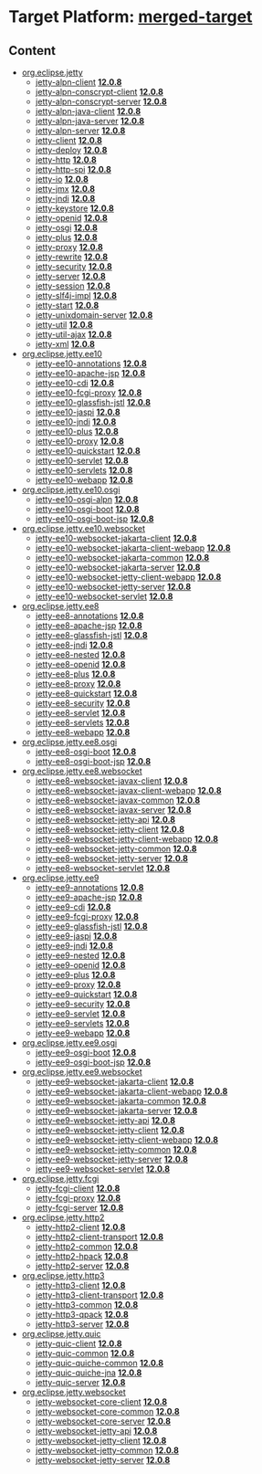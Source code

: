# Target Platform: [merged-target](https://github.com/eclipse-orbit/orbit-simrel/blob/main/maven-jetty/tp/MavenJetty.target)

## Content
 - [org.eclipse.jetty](https://repo1.maven.org/maven2/org/eclipse/jetty/)
    - [jetty-alpn-client](https://repo1.maven.org/maven2/org/eclipse/jetty/jetty-alpn-client/) **[12.0.8](https://repo1.maven.org/maven2/org/eclipse/jetty/jetty-alpn-client/12.0.8)**
    - [jetty-alpn-conscrypt-client](https://repo1.maven.org/maven2/org/eclipse/jetty/jetty-alpn-conscrypt-client/) **[12.0.8](https://repo1.maven.org/maven2/org/eclipse/jetty/jetty-alpn-conscrypt-client/12.0.8)**
    - [jetty-alpn-conscrypt-server](https://repo1.maven.org/maven2/org/eclipse/jetty/jetty-alpn-conscrypt-server/) **[12.0.8](https://repo1.maven.org/maven2/org/eclipse/jetty/jetty-alpn-conscrypt-server/12.0.8)**
    - [jetty-alpn-java-client](https://repo1.maven.org/maven2/org/eclipse/jetty/jetty-alpn-java-client/) **[12.0.8](https://repo1.maven.org/maven2/org/eclipse/jetty/jetty-alpn-java-client/12.0.8)**
    - [jetty-alpn-java-server](https://repo1.maven.org/maven2/org/eclipse/jetty/jetty-alpn-java-server/) **[12.0.8](https://repo1.maven.org/maven2/org/eclipse/jetty/jetty-alpn-java-server/12.0.8)**
    - [jetty-alpn-server](https://repo1.maven.org/maven2/org/eclipse/jetty/jetty-alpn-server/) **[12.0.8](https://repo1.maven.org/maven2/org/eclipse/jetty/jetty-alpn-server/12.0.8)**
    - [jetty-client](https://repo1.maven.org/maven2/org/eclipse/jetty/jetty-client/) **[12.0.8](https://repo1.maven.org/maven2/org/eclipse/jetty/jetty-client/12.0.8)**
    - [jetty-deploy](https://repo1.maven.org/maven2/org/eclipse/jetty/jetty-deploy/) **[12.0.8](https://repo1.maven.org/maven2/org/eclipse/jetty/jetty-deploy/12.0.8)**
    - [jetty-http](https://repo1.maven.org/maven2/org/eclipse/jetty/jetty-http/) **[12.0.8](https://repo1.maven.org/maven2/org/eclipse/jetty/jetty-http/12.0.8)**
    - [jetty-http-spi](https://repo1.maven.org/maven2/org/eclipse/jetty/jetty-http-spi/) **[12.0.8](https://repo1.maven.org/maven2/org/eclipse/jetty/jetty-http-spi/12.0.8)**
    - [jetty-io](https://repo1.maven.org/maven2/org/eclipse/jetty/jetty-io/) **[12.0.8](https://repo1.maven.org/maven2/org/eclipse/jetty/jetty-io/12.0.8)**
    - [jetty-jmx](https://repo1.maven.org/maven2/org/eclipse/jetty/jetty-jmx/) **[12.0.8](https://repo1.maven.org/maven2/org/eclipse/jetty/jetty-jmx/12.0.8)**
    - [jetty-jndi](https://repo1.maven.org/maven2/org/eclipse/jetty/jetty-jndi/) **[12.0.8](https://repo1.maven.org/maven2/org/eclipse/jetty/jetty-jndi/12.0.8)**
    - [jetty-keystore](https://repo1.maven.org/maven2/org/eclipse/jetty/jetty-keystore/) **[12.0.8](https://repo1.maven.org/maven2/org/eclipse/jetty/jetty-keystore/12.0.8)**
    - [jetty-openid](https://repo1.maven.org/maven2/org/eclipse/jetty/jetty-openid/) **[12.0.8](https://repo1.maven.org/maven2/org/eclipse/jetty/jetty-openid/12.0.8)**
    - [jetty-osgi](https://repo1.maven.org/maven2/org/eclipse/jetty/jetty-osgi/) **[12.0.8](https://repo1.maven.org/maven2/org/eclipse/jetty/jetty-osgi/12.0.8)**
    - [jetty-plus](https://repo1.maven.org/maven2/org/eclipse/jetty/jetty-plus/) **[12.0.8](https://repo1.maven.org/maven2/org/eclipse/jetty/jetty-plus/12.0.8)**
    - [jetty-proxy](https://repo1.maven.org/maven2/org/eclipse/jetty/jetty-proxy/) **[12.0.8](https://repo1.maven.org/maven2/org/eclipse/jetty/jetty-proxy/12.0.8)**
    - [jetty-rewrite](https://repo1.maven.org/maven2/org/eclipse/jetty/jetty-rewrite/) **[12.0.8](https://repo1.maven.org/maven2/org/eclipse/jetty/jetty-rewrite/12.0.8)**
    - [jetty-security](https://repo1.maven.org/maven2/org/eclipse/jetty/jetty-security/) **[12.0.8](https://repo1.maven.org/maven2/org/eclipse/jetty/jetty-security/12.0.8)**
    - [jetty-server](https://repo1.maven.org/maven2/org/eclipse/jetty/jetty-server/) **[12.0.8](https://repo1.maven.org/maven2/org/eclipse/jetty/jetty-server/12.0.8)**
    - [jetty-session](https://repo1.maven.org/maven2/org/eclipse/jetty/jetty-session/) **[12.0.8](https://repo1.maven.org/maven2/org/eclipse/jetty/jetty-session/12.0.8)**
    - [jetty-slf4j-impl](https://repo1.maven.org/maven2/org/eclipse/jetty/jetty-slf4j-impl/) **[12.0.8](https://repo1.maven.org/maven2/org/eclipse/jetty/jetty-slf4j-impl/12.0.8)**
    - [jetty-start](https://repo1.maven.org/maven2/org/eclipse/jetty/jetty-start/) **[12.0.8](https://repo1.maven.org/maven2/org/eclipse/jetty/jetty-start/12.0.8)**
    - [jetty-unixdomain-server](https://repo1.maven.org/maven2/org/eclipse/jetty/jetty-unixdomain-server/) **[12.0.8](https://repo1.maven.org/maven2/org/eclipse/jetty/jetty-unixdomain-server/12.0.8)**
    - [jetty-util](https://repo1.maven.org/maven2/org/eclipse/jetty/jetty-util/) **[12.0.8](https://repo1.maven.org/maven2/org/eclipse/jetty/jetty-util/12.0.8)**
    - [jetty-util-ajax](https://repo1.maven.org/maven2/org/eclipse/jetty/jetty-util-ajax/) **[12.0.8](https://repo1.maven.org/maven2/org/eclipse/jetty/jetty-util-ajax/12.0.8)**
    - [jetty-xml](https://repo1.maven.org/maven2/org/eclipse/jetty/jetty-xml/) **[12.0.8](https://repo1.maven.org/maven2/org/eclipse/jetty/jetty-xml/12.0.8)**
 - [org.eclipse.jetty.ee10](https://repo1.maven.org/maven2/org/eclipse/jetty/ee10/)
    - [jetty-ee10-annotations](https://repo1.maven.org/maven2/org/eclipse/jetty/ee10/jetty-ee10-annotations/) **[12.0.8](https://repo1.maven.org/maven2/org/eclipse/jetty/ee10/jetty-ee10-annotations/12.0.8)**
    - [jetty-ee10-apache-jsp](https://repo1.maven.org/maven2/org/eclipse/jetty/ee10/jetty-ee10-apache-jsp/) **[12.0.8](https://repo1.maven.org/maven2/org/eclipse/jetty/ee10/jetty-ee10-apache-jsp/12.0.8)**
    - [jetty-ee10-cdi](https://repo1.maven.org/maven2/org/eclipse/jetty/ee10/jetty-ee10-cdi/) **[12.0.8](https://repo1.maven.org/maven2/org/eclipse/jetty/ee10/jetty-ee10-cdi/12.0.8)**
    - [jetty-ee10-fcgi-proxy](https://repo1.maven.org/maven2/org/eclipse/jetty/ee10/jetty-ee10-fcgi-proxy/) **[12.0.8](https://repo1.maven.org/maven2/org/eclipse/jetty/ee10/jetty-ee10-fcgi-proxy/12.0.8)**
    - [jetty-ee10-glassfish-jstl](https://repo1.maven.org/maven2/org/eclipse/jetty/ee10/jetty-ee10-glassfish-jstl/) **[12.0.8](https://repo1.maven.org/maven2/org/eclipse/jetty/ee10/jetty-ee10-glassfish-jstl/12.0.8)**
    - [jetty-ee10-jaspi](https://repo1.maven.org/maven2/org/eclipse/jetty/ee10/jetty-ee10-jaspi/) **[12.0.8](https://repo1.maven.org/maven2/org/eclipse/jetty/ee10/jetty-ee10-jaspi/12.0.8)**
    - [jetty-ee10-jndi](https://repo1.maven.org/maven2/org/eclipse/jetty/ee10/jetty-ee10-jndi/) **[12.0.8](https://repo1.maven.org/maven2/org/eclipse/jetty/ee10/jetty-ee10-jndi/12.0.8)**
    - [jetty-ee10-plus](https://repo1.maven.org/maven2/org/eclipse/jetty/ee10/jetty-ee10-plus/) **[12.0.8](https://repo1.maven.org/maven2/org/eclipse/jetty/ee10/jetty-ee10-plus/12.0.8)**
    - [jetty-ee10-proxy](https://repo1.maven.org/maven2/org/eclipse/jetty/ee10/jetty-ee10-proxy/) **[12.0.8](https://repo1.maven.org/maven2/org/eclipse/jetty/ee10/jetty-ee10-proxy/12.0.8)**
    - [jetty-ee10-quickstart](https://repo1.maven.org/maven2/org/eclipse/jetty/ee10/jetty-ee10-quickstart/) **[12.0.8](https://repo1.maven.org/maven2/org/eclipse/jetty/ee10/jetty-ee10-quickstart/12.0.8)**
    - [jetty-ee10-servlet](https://repo1.maven.org/maven2/org/eclipse/jetty/ee10/jetty-ee10-servlet/) **[12.0.8](https://repo1.maven.org/maven2/org/eclipse/jetty/ee10/jetty-ee10-servlet/12.0.8)**
    - [jetty-ee10-servlets](https://repo1.maven.org/maven2/org/eclipse/jetty/ee10/jetty-ee10-servlets/) **[12.0.8](https://repo1.maven.org/maven2/org/eclipse/jetty/ee10/jetty-ee10-servlets/12.0.8)**
    - [jetty-ee10-webapp](https://repo1.maven.org/maven2/org/eclipse/jetty/ee10/jetty-ee10-webapp/) **[12.0.8](https://repo1.maven.org/maven2/org/eclipse/jetty/ee10/jetty-ee10-webapp/12.0.8)**
 - [org.eclipse.jetty.ee10.osgi](https://repo1.maven.org/maven2/org/eclipse/jetty/ee10/osgi/)
    - [jetty-ee10-osgi-alpn](https://repo1.maven.org/maven2/org/eclipse/jetty/ee10/osgi/jetty-ee10-osgi-alpn/) **[12.0.8](https://repo1.maven.org/maven2/org/eclipse/jetty/ee10/osgi/jetty-ee10-osgi-alpn/12.0.8)**
    - [jetty-ee10-osgi-boot](https://repo1.maven.org/maven2/org/eclipse/jetty/ee10/osgi/jetty-ee10-osgi-boot/) **[12.0.8](https://repo1.maven.org/maven2/org/eclipse/jetty/ee10/osgi/jetty-ee10-osgi-boot/12.0.8)**
    - [jetty-ee10-osgi-boot-jsp](https://repo1.maven.org/maven2/org/eclipse/jetty/ee10/osgi/jetty-ee10-osgi-boot-jsp/) **[12.0.8](https://repo1.maven.org/maven2/org/eclipse/jetty/ee10/osgi/jetty-ee10-osgi-boot-jsp/12.0.8)**
 - [org.eclipse.jetty.ee10.websocket](https://repo1.maven.org/maven2/org/eclipse/jetty/ee10/websocket/)
    - [jetty-ee10-websocket-jakarta-client](https://repo1.maven.org/maven2/org/eclipse/jetty/ee10/websocket/jetty-ee10-websocket-jakarta-client/) **[12.0.8](https://repo1.maven.org/maven2/org/eclipse/jetty/ee10/websocket/jetty-ee10-websocket-jakarta-client/12.0.8)**
    - [jetty-ee10-websocket-jakarta-client-webapp](https://repo1.maven.org/maven2/org/eclipse/jetty/ee10/websocket/jetty-ee10-websocket-jakarta-client-webapp/) **[12.0.8](https://repo1.maven.org/maven2/org/eclipse/jetty/ee10/websocket/jetty-ee10-websocket-jakarta-client-webapp/12.0.8)**
    - [jetty-ee10-websocket-jakarta-common](https://repo1.maven.org/maven2/org/eclipse/jetty/ee10/websocket/jetty-ee10-websocket-jakarta-common/) **[12.0.8](https://repo1.maven.org/maven2/org/eclipse/jetty/ee10/websocket/jetty-ee10-websocket-jakarta-common/12.0.8)**
    - [jetty-ee10-websocket-jakarta-server](https://repo1.maven.org/maven2/org/eclipse/jetty/ee10/websocket/jetty-ee10-websocket-jakarta-server/) **[12.0.8](https://repo1.maven.org/maven2/org/eclipse/jetty/ee10/websocket/jetty-ee10-websocket-jakarta-server/12.0.8)**
    - [jetty-ee10-websocket-jetty-client-webapp](https://repo1.maven.org/maven2/org/eclipse/jetty/ee10/websocket/jetty-ee10-websocket-jetty-client-webapp/) **[12.0.8](https://repo1.maven.org/maven2/org/eclipse/jetty/ee10/websocket/jetty-ee10-websocket-jetty-client-webapp/12.0.8)**
    - [jetty-ee10-websocket-jetty-server](https://repo1.maven.org/maven2/org/eclipse/jetty/ee10/websocket/jetty-ee10-websocket-jetty-server/) **[12.0.8](https://repo1.maven.org/maven2/org/eclipse/jetty/ee10/websocket/jetty-ee10-websocket-jetty-server/12.0.8)**
    - [jetty-ee10-websocket-servlet](https://repo1.maven.org/maven2/org/eclipse/jetty/ee10/websocket/jetty-ee10-websocket-servlet/) **[12.0.8](https://repo1.maven.org/maven2/org/eclipse/jetty/ee10/websocket/jetty-ee10-websocket-servlet/12.0.8)**
 - [org.eclipse.jetty.ee8](https://repo1.maven.org/maven2/org/eclipse/jetty/ee8/)
    - [jetty-ee8-annotations](https://repo1.maven.org/maven2/org/eclipse/jetty/ee8/jetty-ee8-annotations/) **[12.0.8](https://repo1.maven.org/maven2/org/eclipse/jetty/ee8/jetty-ee8-annotations/12.0.8)**
    - [jetty-ee8-apache-jsp](https://repo1.maven.org/maven2/org/eclipse/jetty/ee8/jetty-ee8-apache-jsp/) **[12.0.8](https://repo1.maven.org/maven2/org/eclipse/jetty/ee8/jetty-ee8-apache-jsp/12.0.8)**
    - [jetty-ee8-glassfish-jstl](https://repo1.maven.org/maven2/org/eclipse/jetty/ee8/jetty-ee8-glassfish-jstl/) **[12.0.8](https://repo1.maven.org/maven2/org/eclipse/jetty/ee8/jetty-ee8-glassfish-jstl/12.0.8)**
    - [jetty-ee8-jndi](https://repo1.maven.org/maven2/org/eclipse/jetty/ee8/jetty-ee8-jndi/) **[12.0.8](https://repo1.maven.org/maven2/org/eclipse/jetty/ee8/jetty-ee8-jndi/12.0.8)**
    - [jetty-ee8-nested](https://repo1.maven.org/maven2/org/eclipse/jetty/ee8/jetty-ee8-nested/) **[12.0.8](https://repo1.maven.org/maven2/org/eclipse/jetty/ee8/jetty-ee8-nested/12.0.8)**
    - [jetty-ee8-openid](https://repo1.maven.org/maven2/org/eclipse/jetty/ee8/jetty-ee8-openid/) **[12.0.8](https://repo1.maven.org/maven2/org/eclipse/jetty/ee8/jetty-ee8-openid/12.0.8)**
    - [jetty-ee8-plus](https://repo1.maven.org/maven2/org/eclipse/jetty/ee8/jetty-ee8-plus/) **[12.0.8](https://repo1.maven.org/maven2/org/eclipse/jetty/ee8/jetty-ee8-plus/12.0.8)**
    - [jetty-ee8-proxy](https://repo1.maven.org/maven2/org/eclipse/jetty/ee8/jetty-ee8-proxy/) **[12.0.8](https://repo1.maven.org/maven2/org/eclipse/jetty/ee8/jetty-ee8-proxy/12.0.8)**
    - [jetty-ee8-quickstart](https://repo1.maven.org/maven2/org/eclipse/jetty/ee8/jetty-ee8-quickstart/) **[12.0.8](https://repo1.maven.org/maven2/org/eclipse/jetty/ee8/jetty-ee8-quickstart/12.0.8)**
    - [jetty-ee8-security](https://repo1.maven.org/maven2/org/eclipse/jetty/ee8/jetty-ee8-security/) **[12.0.8](https://repo1.maven.org/maven2/org/eclipse/jetty/ee8/jetty-ee8-security/12.0.8)**
    - [jetty-ee8-servlet](https://repo1.maven.org/maven2/org/eclipse/jetty/ee8/jetty-ee8-servlet/) **[12.0.8](https://repo1.maven.org/maven2/org/eclipse/jetty/ee8/jetty-ee8-servlet/12.0.8)**
    - [jetty-ee8-servlets](https://repo1.maven.org/maven2/org/eclipse/jetty/ee8/jetty-ee8-servlets/) **[12.0.8](https://repo1.maven.org/maven2/org/eclipse/jetty/ee8/jetty-ee8-servlets/12.0.8)**
    - [jetty-ee8-webapp](https://repo1.maven.org/maven2/org/eclipse/jetty/ee8/jetty-ee8-webapp/) **[12.0.8](https://repo1.maven.org/maven2/org/eclipse/jetty/ee8/jetty-ee8-webapp/12.0.8)**
 - [org.eclipse.jetty.ee8.osgi](https://repo1.maven.org/maven2/org/eclipse/jetty/ee8/osgi/)
    - [jetty-ee8-osgi-boot](https://repo1.maven.org/maven2/org/eclipse/jetty/ee8/osgi/jetty-ee8-osgi-boot/) **[12.0.8](https://repo1.maven.org/maven2/org/eclipse/jetty/ee8/osgi/jetty-ee8-osgi-boot/12.0.8)**
    - [jetty-ee8-osgi-boot-jsp](https://repo1.maven.org/maven2/org/eclipse/jetty/ee8/osgi/jetty-ee8-osgi-boot-jsp/) **[12.0.8](https://repo1.maven.org/maven2/org/eclipse/jetty/ee8/osgi/jetty-ee8-osgi-boot-jsp/12.0.8)**
 - [org.eclipse.jetty.ee8.websocket](https://repo1.maven.org/maven2/org/eclipse/jetty/ee8/websocket/)
    - [jetty-ee8-websocket-javax-client](https://repo1.maven.org/maven2/org/eclipse/jetty/ee8/websocket/jetty-ee8-websocket-javax-client/) **[12.0.8](https://repo1.maven.org/maven2/org/eclipse/jetty/ee8/websocket/jetty-ee8-websocket-javax-client/12.0.8)**
    - [jetty-ee8-websocket-javax-client-webapp](https://repo1.maven.org/maven2/org/eclipse/jetty/ee8/websocket/jetty-ee8-websocket-javax-client-webapp/) **[12.0.8](https://repo1.maven.org/maven2/org/eclipse/jetty/ee8/websocket/jetty-ee8-websocket-javax-client-webapp/12.0.8)**
    - [jetty-ee8-websocket-javax-common](https://repo1.maven.org/maven2/org/eclipse/jetty/ee8/websocket/jetty-ee8-websocket-javax-common/) **[12.0.8](https://repo1.maven.org/maven2/org/eclipse/jetty/ee8/websocket/jetty-ee8-websocket-javax-common/12.0.8)**
    - [jetty-ee8-websocket-javax-server](https://repo1.maven.org/maven2/org/eclipse/jetty/ee8/websocket/jetty-ee8-websocket-javax-server/) **[12.0.8](https://repo1.maven.org/maven2/org/eclipse/jetty/ee8/websocket/jetty-ee8-websocket-javax-server/12.0.8)**
    - [jetty-ee8-websocket-jetty-api](https://repo1.maven.org/maven2/org/eclipse/jetty/ee8/websocket/jetty-ee8-websocket-jetty-api/) **[12.0.8](https://repo1.maven.org/maven2/org/eclipse/jetty/ee8/websocket/jetty-ee8-websocket-jetty-api/12.0.8)**
    - [jetty-ee8-websocket-jetty-client](https://repo1.maven.org/maven2/org/eclipse/jetty/ee8/websocket/jetty-ee8-websocket-jetty-client/) **[12.0.8](https://repo1.maven.org/maven2/org/eclipse/jetty/ee8/websocket/jetty-ee8-websocket-jetty-client/12.0.8)**
    - [jetty-ee8-websocket-jetty-client-webapp](https://repo1.maven.org/maven2/org/eclipse/jetty/ee8/websocket/jetty-ee8-websocket-jetty-client-webapp/) **[12.0.8](https://repo1.maven.org/maven2/org/eclipse/jetty/ee8/websocket/jetty-ee8-websocket-jetty-client-webapp/12.0.8)**
    - [jetty-ee8-websocket-jetty-common](https://repo1.maven.org/maven2/org/eclipse/jetty/ee8/websocket/jetty-ee8-websocket-jetty-common/) **[12.0.8](https://repo1.maven.org/maven2/org/eclipse/jetty/ee8/websocket/jetty-ee8-websocket-jetty-common/12.0.8)**
    - [jetty-ee8-websocket-jetty-server](https://repo1.maven.org/maven2/org/eclipse/jetty/ee8/websocket/jetty-ee8-websocket-jetty-server/) **[12.0.8](https://repo1.maven.org/maven2/org/eclipse/jetty/ee8/websocket/jetty-ee8-websocket-jetty-server/12.0.8)**
    - [jetty-ee8-websocket-servlet](https://repo1.maven.org/maven2/org/eclipse/jetty/ee8/websocket/jetty-ee8-websocket-servlet/) **[12.0.8](https://repo1.maven.org/maven2/org/eclipse/jetty/ee8/websocket/jetty-ee8-websocket-servlet/12.0.8)**
 - [org.eclipse.jetty.ee9](https://repo1.maven.org/maven2/org/eclipse/jetty/ee9/)
    - [jetty-ee9-annotations](https://repo1.maven.org/maven2/org/eclipse/jetty/ee9/jetty-ee9-annotations/) **[12.0.8](https://repo1.maven.org/maven2/org/eclipse/jetty/ee9/jetty-ee9-annotations/12.0.8)**
    - [jetty-ee9-apache-jsp](https://repo1.maven.org/maven2/org/eclipse/jetty/ee9/jetty-ee9-apache-jsp/) **[12.0.8](https://repo1.maven.org/maven2/org/eclipse/jetty/ee9/jetty-ee9-apache-jsp/12.0.8)**
    - [jetty-ee9-cdi](https://repo1.maven.org/maven2/org/eclipse/jetty/ee9/jetty-ee9-cdi/) **[12.0.8](https://repo1.maven.org/maven2/org/eclipse/jetty/ee9/jetty-ee9-cdi/12.0.8)**
    - [jetty-ee9-fcgi-proxy](https://repo1.maven.org/maven2/org/eclipse/jetty/ee9/jetty-ee9-fcgi-proxy/) **[12.0.8](https://repo1.maven.org/maven2/org/eclipse/jetty/ee9/jetty-ee9-fcgi-proxy/12.0.8)**
    - [jetty-ee9-glassfish-jstl](https://repo1.maven.org/maven2/org/eclipse/jetty/ee9/jetty-ee9-glassfish-jstl/) **[12.0.8](https://repo1.maven.org/maven2/org/eclipse/jetty/ee9/jetty-ee9-glassfish-jstl/12.0.8)**
    - [jetty-ee9-jaspi](https://repo1.maven.org/maven2/org/eclipse/jetty/ee9/jetty-ee9-jaspi/) **[12.0.8](https://repo1.maven.org/maven2/org/eclipse/jetty/ee9/jetty-ee9-jaspi/12.0.8)**
    - [jetty-ee9-jndi](https://repo1.maven.org/maven2/org/eclipse/jetty/ee9/jetty-ee9-jndi/) **[12.0.8](https://repo1.maven.org/maven2/org/eclipse/jetty/ee9/jetty-ee9-jndi/12.0.8)**
    - [jetty-ee9-nested](https://repo1.maven.org/maven2/org/eclipse/jetty/ee9/jetty-ee9-nested/) **[12.0.8](https://repo1.maven.org/maven2/org/eclipse/jetty/ee9/jetty-ee9-nested/12.0.8)**
    - [jetty-ee9-openid](https://repo1.maven.org/maven2/org/eclipse/jetty/ee9/jetty-ee9-openid/) **[12.0.8](https://repo1.maven.org/maven2/org/eclipse/jetty/ee9/jetty-ee9-openid/12.0.8)**
    - [jetty-ee9-plus](https://repo1.maven.org/maven2/org/eclipse/jetty/ee9/jetty-ee9-plus/) **[12.0.8](https://repo1.maven.org/maven2/org/eclipse/jetty/ee9/jetty-ee9-plus/12.0.8)**
    - [jetty-ee9-proxy](https://repo1.maven.org/maven2/org/eclipse/jetty/ee9/jetty-ee9-proxy/) **[12.0.8](https://repo1.maven.org/maven2/org/eclipse/jetty/ee9/jetty-ee9-proxy/12.0.8)**
    - [jetty-ee9-quickstart](https://repo1.maven.org/maven2/org/eclipse/jetty/ee9/jetty-ee9-quickstart/) **[12.0.8](https://repo1.maven.org/maven2/org/eclipse/jetty/ee9/jetty-ee9-quickstart/12.0.8)**
    - [jetty-ee9-security](https://repo1.maven.org/maven2/org/eclipse/jetty/ee9/jetty-ee9-security/) **[12.0.8](https://repo1.maven.org/maven2/org/eclipse/jetty/ee9/jetty-ee9-security/12.0.8)**
    - [jetty-ee9-servlet](https://repo1.maven.org/maven2/org/eclipse/jetty/ee9/jetty-ee9-servlet/) **[12.0.8](https://repo1.maven.org/maven2/org/eclipse/jetty/ee9/jetty-ee9-servlet/12.0.8)**
    - [jetty-ee9-servlets](https://repo1.maven.org/maven2/org/eclipse/jetty/ee9/jetty-ee9-servlets/) **[12.0.8](https://repo1.maven.org/maven2/org/eclipse/jetty/ee9/jetty-ee9-servlets/12.0.8)**
    - [jetty-ee9-webapp](https://repo1.maven.org/maven2/org/eclipse/jetty/ee9/jetty-ee9-webapp/) **[12.0.8](https://repo1.maven.org/maven2/org/eclipse/jetty/ee9/jetty-ee9-webapp/12.0.8)**
 - [org.eclipse.jetty.ee9.osgi](https://repo1.maven.org/maven2/org/eclipse/jetty/ee9/osgi/)
    - [jetty-ee9-osgi-boot](https://repo1.maven.org/maven2/org/eclipse/jetty/ee9/osgi/jetty-ee9-osgi-boot/) **[12.0.8](https://repo1.maven.org/maven2/org/eclipse/jetty/ee9/osgi/jetty-ee9-osgi-boot/12.0.8)**
    - [jetty-ee9-osgi-boot-jsp](https://repo1.maven.org/maven2/org/eclipse/jetty/ee9/osgi/jetty-ee9-osgi-boot-jsp/) **[12.0.8](https://repo1.maven.org/maven2/org/eclipse/jetty/ee9/osgi/jetty-ee9-osgi-boot-jsp/12.0.8)**
 - [org.eclipse.jetty.ee9.websocket](https://repo1.maven.org/maven2/org/eclipse/jetty/ee9/websocket/)
    - [jetty-ee9-websocket-jakarta-client](https://repo1.maven.org/maven2/org/eclipse/jetty/ee9/websocket/jetty-ee9-websocket-jakarta-client/) **[12.0.8](https://repo1.maven.org/maven2/org/eclipse/jetty/ee9/websocket/jetty-ee9-websocket-jakarta-client/12.0.8)**
    - [jetty-ee9-websocket-jakarta-client-webapp](https://repo1.maven.org/maven2/org/eclipse/jetty/ee9/websocket/jetty-ee9-websocket-jakarta-client-webapp/) **[12.0.8](https://repo1.maven.org/maven2/org/eclipse/jetty/ee9/websocket/jetty-ee9-websocket-jakarta-client-webapp/12.0.8)**
    - [jetty-ee9-websocket-jakarta-common](https://repo1.maven.org/maven2/org/eclipse/jetty/ee9/websocket/jetty-ee9-websocket-jakarta-common/) **[12.0.8](https://repo1.maven.org/maven2/org/eclipse/jetty/ee9/websocket/jetty-ee9-websocket-jakarta-common/12.0.8)**
    - [jetty-ee9-websocket-jakarta-server](https://repo1.maven.org/maven2/org/eclipse/jetty/ee9/websocket/jetty-ee9-websocket-jakarta-server/) **[12.0.8](https://repo1.maven.org/maven2/org/eclipse/jetty/ee9/websocket/jetty-ee9-websocket-jakarta-server/12.0.8)**
    - [jetty-ee9-websocket-jetty-api](https://repo1.maven.org/maven2/org/eclipse/jetty/ee9/websocket/jetty-ee9-websocket-jetty-api/) **[12.0.8](https://repo1.maven.org/maven2/org/eclipse/jetty/ee9/websocket/jetty-ee9-websocket-jetty-api/12.0.8)**
    - [jetty-ee9-websocket-jetty-client](https://repo1.maven.org/maven2/org/eclipse/jetty/ee9/websocket/jetty-ee9-websocket-jetty-client/) **[12.0.8](https://repo1.maven.org/maven2/org/eclipse/jetty/ee9/websocket/jetty-ee9-websocket-jetty-client/12.0.8)**
    - [jetty-ee9-websocket-jetty-client-webapp](https://repo1.maven.org/maven2/org/eclipse/jetty/ee9/websocket/jetty-ee9-websocket-jetty-client-webapp/) **[12.0.8](https://repo1.maven.org/maven2/org/eclipse/jetty/ee9/websocket/jetty-ee9-websocket-jetty-client-webapp/12.0.8)**
    - [jetty-ee9-websocket-jetty-common](https://repo1.maven.org/maven2/org/eclipse/jetty/ee9/websocket/jetty-ee9-websocket-jetty-common/) **[12.0.8](https://repo1.maven.org/maven2/org/eclipse/jetty/ee9/websocket/jetty-ee9-websocket-jetty-common/12.0.8)**
    - [jetty-ee9-websocket-jetty-server](https://repo1.maven.org/maven2/org/eclipse/jetty/ee9/websocket/jetty-ee9-websocket-jetty-server/) **[12.0.8](https://repo1.maven.org/maven2/org/eclipse/jetty/ee9/websocket/jetty-ee9-websocket-jetty-server/12.0.8)**
    - [jetty-ee9-websocket-servlet](https://repo1.maven.org/maven2/org/eclipse/jetty/ee9/websocket/jetty-ee9-websocket-servlet/) **[12.0.8](https://repo1.maven.org/maven2/org/eclipse/jetty/ee9/websocket/jetty-ee9-websocket-servlet/12.0.8)**
 - [org.eclipse.jetty.fcgi](https://repo1.maven.org/maven2/org/eclipse/jetty/fcgi/)
    - [jetty-fcgi-client](https://repo1.maven.org/maven2/org/eclipse/jetty/fcgi/jetty-fcgi-client/) **[12.0.8](https://repo1.maven.org/maven2/org/eclipse/jetty/fcgi/jetty-fcgi-client/12.0.8)**
    - [jetty-fcgi-proxy](https://repo1.maven.org/maven2/org/eclipse/jetty/fcgi/jetty-fcgi-proxy/) **[12.0.8](https://repo1.maven.org/maven2/org/eclipse/jetty/fcgi/jetty-fcgi-proxy/12.0.8)**
    - [jetty-fcgi-server](https://repo1.maven.org/maven2/org/eclipse/jetty/fcgi/jetty-fcgi-server/) **[12.0.8](https://repo1.maven.org/maven2/org/eclipse/jetty/fcgi/jetty-fcgi-server/12.0.8)**
 - [org.eclipse.jetty.http2](https://repo1.maven.org/maven2/org/eclipse/jetty/http2/)
    - [jetty-http2-client](https://repo1.maven.org/maven2/org/eclipse/jetty/http2/jetty-http2-client/) **[12.0.8](https://repo1.maven.org/maven2/org/eclipse/jetty/http2/jetty-http2-client/12.0.8)**
    - [jetty-http2-client-transport](https://repo1.maven.org/maven2/org/eclipse/jetty/http2/jetty-http2-client-transport/) **[12.0.8](https://repo1.maven.org/maven2/org/eclipse/jetty/http2/jetty-http2-client-transport/12.0.8)**
    - [jetty-http2-common](https://repo1.maven.org/maven2/org/eclipse/jetty/http2/jetty-http2-common/) **[12.0.8](https://repo1.maven.org/maven2/org/eclipse/jetty/http2/jetty-http2-common/12.0.8)**
    - [jetty-http2-hpack](https://repo1.maven.org/maven2/org/eclipse/jetty/http2/jetty-http2-hpack/) **[12.0.8](https://repo1.maven.org/maven2/org/eclipse/jetty/http2/jetty-http2-hpack/12.0.8)**
    - [jetty-http2-server](https://repo1.maven.org/maven2/org/eclipse/jetty/http2/jetty-http2-server/) **[12.0.8](https://repo1.maven.org/maven2/org/eclipse/jetty/http2/jetty-http2-server/12.0.8)**
 - [org.eclipse.jetty.http3](https://repo1.maven.org/maven2/org/eclipse/jetty/http3/)
    - [jetty-http3-client](https://repo1.maven.org/maven2/org/eclipse/jetty/http3/jetty-http3-client/) **[12.0.8](https://repo1.maven.org/maven2/org/eclipse/jetty/http3/jetty-http3-client/12.0.8)**
    - [jetty-http3-client-transport](https://repo1.maven.org/maven2/org/eclipse/jetty/http3/jetty-http3-client-transport/) **[12.0.8](https://repo1.maven.org/maven2/org/eclipse/jetty/http3/jetty-http3-client-transport/12.0.8)**
    - [jetty-http3-common](https://repo1.maven.org/maven2/org/eclipse/jetty/http3/jetty-http3-common/) **[12.0.8](https://repo1.maven.org/maven2/org/eclipse/jetty/http3/jetty-http3-common/12.0.8)**
    - [jetty-http3-qpack](https://repo1.maven.org/maven2/org/eclipse/jetty/http3/jetty-http3-qpack/) **[12.0.8](https://repo1.maven.org/maven2/org/eclipse/jetty/http3/jetty-http3-qpack/12.0.8)**
    - [jetty-http3-server](https://repo1.maven.org/maven2/org/eclipse/jetty/http3/jetty-http3-server/) **[12.0.8](https://repo1.maven.org/maven2/org/eclipse/jetty/http3/jetty-http3-server/12.0.8)**
 - [org.eclipse.jetty.quic](https://repo1.maven.org/maven2/org/eclipse/jetty/quic/)
    - [jetty-quic-client](https://repo1.maven.org/maven2/org/eclipse/jetty/quic/jetty-quic-client/) **[12.0.8](https://repo1.maven.org/maven2/org/eclipse/jetty/quic/jetty-quic-client/12.0.8)**
    - [jetty-quic-common](https://repo1.maven.org/maven2/org/eclipse/jetty/quic/jetty-quic-common/) **[12.0.8](https://repo1.maven.org/maven2/org/eclipse/jetty/quic/jetty-quic-common/12.0.8)**
    - [jetty-quic-quiche-common](https://repo1.maven.org/maven2/org/eclipse/jetty/quic/jetty-quic-quiche-common/) **[12.0.8](https://repo1.maven.org/maven2/org/eclipse/jetty/quic/jetty-quic-quiche-common/12.0.8)**
    - [jetty-quic-quiche-jna](https://repo1.maven.org/maven2/org/eclipse/jetty/quic/jetty-quic-quiche-jna/) **[12.0.8](https://repo1.maven.org/maven2/org/eclipse/jetty/quic/jetty-quic-quiche-jna/12.0.8)**
    - [jetty-quic-server](https://repo1.maven.org/maven2/org/eclipse/jetty/quic/jetty-quic-server/) **[12.0.8](https://repo1.maven.org/maven2/org/eclipse/jetty/quic/jetty-quic-server/12.0.8)**
 - [org.eclipse.jetty.websocket](https://repo1.maven.org/maven2/org/eclipse/jetty/websocket/)
    - [jetty-websocket-core-client](https://repo1.maven.org/maven2/org/eclipse/jetty/websocket/jetty-websocket-core-client/) **[12.0.8](https://repo1.maven.org/maven2/org/eclipse/jetty/websocket/jetty-websocket-core-client/12.0.8)**
    - [jetty-websocket-core-common](https://repo1.maven.org/maven2/org/eclipse/jetty/websocket/jetty-websocket-core-common/) **[12.0.8](https://repo1.maven.org/maven2/org/eclipse/jetty/websocket/jetty-websocket-core-common/12.0.8)**
    - [jetty-websocket-core-server](https://repo1.maven.org/maven2/org/eclipse/jetty/websocket/jetty-websocket-core-server/) **[12.0.8](https://repo1.maven.org/maven2/org/eclipse/jetty/websocket/jetty-websocket-core-server/12.0.8)**
    - [jetty-websocket-jetty-api](https://repo1.maven.org/maven2/org/eclipse/jetty/websocket/jetty-websocket-jetty-api/) **[12.0.8](https://repo1.maven.org/maven2/org/eclipse/jetty/websocket/jetty-websocket-jetty-api/12.0.8)**
    - [jetty-websocket-jetty-client](https://repo1.maven.org/maven2/org/eclipse/jetty/websocket/jetty-websocket-jetty-client/) **[12.0.8](https://repo1.maven.org/maven2/org/eclipse/jetty/websocket/jetty-websocket-jetty-client/12.0.8)**
    - [jetty-websocket-jetty-common](https://repo1.maven.org/maven2/org/eclipse/jetty/websocket/jetty-websocket-jetty-common/) **[12.0.8](https://repo1.maven.org/maven2/org/eclipse/jetty/websocket/jetty-websocket-jetty-common/12.0.8)**
    - [jetty-websocket-jetty-server](https://repo1.maven.org/maven2/org/eclipse/jetty/websocket/jetty-websocket-jetty-server/) **[12.0.8](https://repo1.maven.org/maven2/org/eclipse/jetty/websocket/jetty-websocket-jetty-server/12.0.8)**
